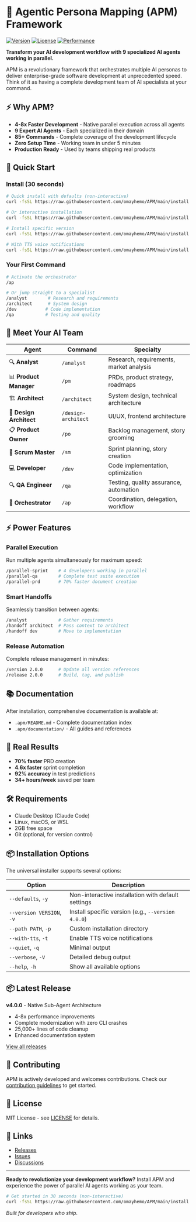 # 🚀 Agentic Persona Mapping (APM) Framework

[![Version](https://img.shields.io/badge/version-4.0.0-blue.svg)](https://github.com/omayhemo/APM/releases/latest)
[![License](https://img.shields.io/badge/license-MIT-green.svg)](LICENSE)
[![Performance](https://img.shields.io/badge/performance-4--8x_faster-orange.svg)](https://github.com/omayhemo/APM)

**Transform your AI development workflow with 9 specialized AI agents working in parallel.**

APM is a revolutionary framework that orchestrates multiple AI personas to deliver enterprise-grade software development at unprecedented speed. Think of it as having a complete development team of AI specialists at your command.

## ⚡ Why APM?

- **4-8x Faster Development** - Native parallel execution across all agents
- **9 Expert AI Agents** - Each specialized in their domain
- **85+ Commands** - Complete coverage of the development lifecycle  
- **Zero Setup Time** - Working team in under 5 minutes
- **Production Ready** - Used by teams shipping real products

## 🎯 Quick Start

### Install (30 seconds)

```bash
# Quick install with defaults (non-interactive)
curl -fsSL https://raw.githubusercontent.com/omayhemo/APM/main/install.sh | bash -s -- --defaults

# Or interactive installation
curl -fsSL https://raw.githubusercontent.com/omayhemo/APM/main/install.sh | bash

# Install specific version
curl -fsSL https://raw.githubusercontent.com/omayhemo/APM/main/install.sh | bash -s -- --version 4.0.0

# With TTS voice notifications
curl -fsSL https://raw.githubusercontent.com/omayhemo/APM/main/install.sh | bash -s -- --with-tts --defaults
```

### Your First Command

```bash
# Activate the orchestrator
/ap

# Or jump straight to a specialist
/analyst        # Research and requirements
/architect      # System design  
/dev           # Code implementation
/qa            # Testing and quality
```

## 🤖 Meet Your AI Team

| Agent | Command | Specialty |
|-------|---------|-----------|
| 🔍 **Analyst** | `/analyst` | Research, requirements, market analysis |
| 📊 **Product Manager** | `/pm` | PRDs, product strategy, roadmaps |
| 🏗️ **Architect** | `/architect` | System design, technical architecture |
| 🎨 **Design Architect** | `/design-architect` | UI/UX, frontend architecture |
| 📋 **Product Owner** | `/po` | Backlog management, story grooming |
| 🏃 **Scrum Master** | `/sm` | Sprint planning, story creation |
| 💻 **Developer** | `/dev` | Code implementation, optimization |
| 🔍 **QA Engineer** | `/qa` | Testing, quality assurance, automation |
| 🎯 **Orchestrator** | `/ap` | Coordination, delegation, workflow |

## ⚡ Power Features

### Parallel Execution
Run multiple agents simultaneously for maximum speed:
```bash
/parallel-sprint    # 4 developers working in parallel
/parallel-qa        # Complete test suite execution
/parallel-prd       # 70% faster document creation
```

### Smart Handoffs
Seamlessly transition between agents:
```bash
/analyst            # Gather requirements
/handoff architect  # Pass context to architect
/handoff dev        # Move to implementation
```

### Release Automation  
Complete release management in minutes:
```bash
/version 2.0.0      # Update all version references
/release 2.0.0      # Build, tag, and publish
```

## 📚 Documentation

After installation, comprehensive documentation is available at:
- `.apm/README.md` - Complete documentation index
- `.apm/documentation/` - All guides and references

## 🚀 Real Results

- **70% faster** PRD creation
- **4.6x faster** sprint completion  
- **92% accuracy** in test predictions
- **34+ hours/week** saved per team

## 🛠️ Requirements

- Claude Desktop (Claude Code) 
- Linux, macOS, or WSL
- 2GB free space
- Git (optional, for version control)

## 📦 Installation Options

The universal installer supports several options:

| Option | Description |
|--------|-------------|
| `--defaults`, `-y` | Non-interactive installation with default settings |
| `--version VERSION`, `-v` | Install specific version (e.g., `--version 4.0.0`) |
| `--path PATH`, `-p` | Custom installation directory |
| `--with-tts`, `-t` | Enable TTS voice notifications |
| `--quiet`, `-q` | Minimal output |
| `--verbose`, `-V` | Detailed debug output |
| `--help`, `-h` | Show all available options |

## 📦 Latest Release

**v4.0.0** - Native Sub-Agent Architecture
- 4-8x performance improvements
- Complete modernization with zero CLI crashes
- 25,000+ lines of code cleanup
- Enhanced documentation system

[View all releases](https://github.com/omayhemo/APM/releases)

## 🤝 Contributing

APM is actively developed and welcomes contributions. Check our [contribution guidelines](CONTRIBUTING.md) to get started.

## 📄 License

MIT License - see [LICENSE](LICENSE) for details.

## 🔗 Links

- [Releases](https://github.com/omayhemo/APM/releases)
- [Issues](https://github.com/omayhemo/APM/issues)
- [Discussions](https://github.com/omayhemo/APM/discussions)

---

**Ready to revolutionize your development workflow?** Install APM and experience the power of parallel AI agents working as your team.

```bash
# Get started in 30 seconds (non-interactive)
curl -fsSL https://raw.githubusercontent.com/omayhemo/APM/main/install.sh | bash -s -- --defaults
```

*Built for developers who ship.*